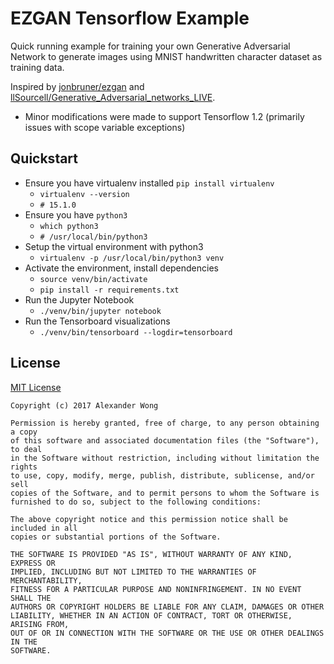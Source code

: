 # EZGAN Tensorflow Example

Quick running example for training your own Generative Adversarial Network to generate images using MNIST handwritten character dataset as training data.

Inspired by [jonbruner/ezgan](https://github.com/jonbruner/ezgan) and [llSourcell/Generative_Adversarial_networks_LIVE](https://github.com/llSourcell/Generative_Adversarial_networks_LIVE).
* Minor modifications were made to support Tensorflow 1.2 (primarily issues with scope variable exceptions)

## Quickstart

* Ensure you have virtualenv installed `pip install virtualenv`
  * `virtualenv --version`
  * `# 15.1.0`
* Ensure you have `python3`
  * `which python3`
  * `# /usr/local/bin/python3`
* Setup the virtual environment with python3
  * `virtualenv -p /usr/local/bin/python3 venv`
* Activate the environment, install dependencies
  * `source venv/bin/activate`
  * `pip install -r requirements.txt`
* Run the Jupyter Notebook
  * `./venv/bin/jupyter notebook`
* Run the Tensorboard visualizations
  * `./venv/bin/tensorboard --logdir=tensorboard`

## License

[MIT License](/LICENSE)

```text
Copyright (c) 2017 Alexander Wong

Permission is hereby granted, free of charge, to any person obtaining a copy
of this software and associated documentation files (the "Software"), to deal
in the Software without restriction, including without limitation the rights
to use, copy, modify, merge, publish, distribute, sublicense, and/or sell
copies of the Software, and to permit persons to whom the Software is
furnished to do so, subject to the following conditions:

The above copyright notice and this permission notice shall be included in all
copies or substantial portions of the Software.

THE SOFTWARE IS PROVIDED "AS IS", WITHOUT WARRANTY OF ANY KIND, EXPRESS OR
IMPLIED, INCLUDING BUT NOT LIMITED TO THE WARRANTIES OF MERCHANTABILITY,
FITNESS FOR A PARTICULAR PURPOSE AND NONINFRINGEMENT. IN NO EVENT SHALL THE
AUTHORS OR COPYRIGHT HOLDERS BE LIABLE FOR ANY CLAIM, DAMAGES OR OTHER
LIABILITY, WHETHER IN AN ACTION OF CONTRACT, TORT OR OTHERWISE, ARISING FROM,
OUT OF OR IN CONNECTION WITH THE SOFTWARE OR THE USE OR OTHER DEALINGS IN THE
SOFTWARE.
```
